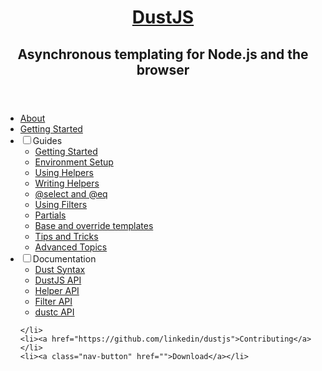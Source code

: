 <header>
  <h1><a href="/">DustJS</a></h1>
  <h2>Asynchronous templating for Node.js and the browser</h2>
</header>
<nav>
  <ul>
    <li><a href="/about">About</a></li>
    <li><a href="/guides/getting-started">Getting Started</a></li>
    <li class="sub">
      <input type="checkbox" name="nav-radio" id="guide-radio"><label for="guide-radio">Guides</label>
      <ul>
      <li><a href="/guides/getting-started">Getting Started</a></li>
      <li><a href="/guides/environment-setup">Environment Setup</a></li>
      <li><a href="/guides/using-helpers">Using Helpers</a></li>
      <li><a href="/guides/writing-helpers">Writing Helpers</a></li>
      <li><a href="/guides/select-and-eq">@select and @eq</a></li>
      <li><a href="/guides/using-filters">Using Filters</a></li>
      <li><a href="/guides/partials">Partials</a></li>
      <li><a href="/guides/base-and-override-templates">Base and override templates</a></li>
      <li><a href="/guides/tips-and-tricks">Tips and Tricks</a></li>
      <li><a href="/guides/advanced-topics">Advanced Topics</a></li>
    </ul>
    </li>
    <li class="sub">
      <input type="checkbox" name="nav-radio" id="docs-radio"><label for="docs-radio">Documentation</label>
      <ul>
        <li><a href="/docs/syntax">Dust Syntax</a></li>
        <li><a href="/docs/api">DustJS API</a></li>
        <li><a href="/docs/helper-api">Helper API</a></li>
        <li><a href="/docs/filter-api">Filter API</a></li>
        <li><a href="/docs/dustc-api">dustc API</a></li>
      </ul>

    </li>
    <li><a href="https://github.com/linkedin/dustjs">Contributing</a></li>
    <li><a class="nav-button" href="">Download</a></li>
  </ul>
</nav>
